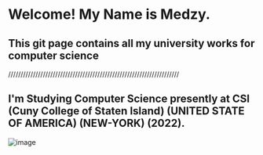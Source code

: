 # Welcome! My Name is Medzy. 
## This git page contains all my university works for computer science


/////////////////////////////////////////////////////////////////////

## I'm Studying Computer Science presently at CSI (Cuny College of Staten Island) (UNITED STATE OF AMERICA) (NEW-YORK) (2022).

![image](https://user-images.githubusercontent.com/100793520/202985504-d83d04b9-f8e2-40a3-aba1-1145cc048e16.png)
